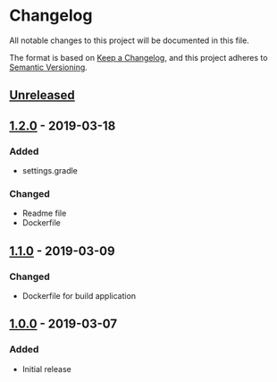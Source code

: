 # Changelog
All notable changes to this project will be documented in this file.

The format is based on [Keep a Changelog](https://keepachangelog.com/en/1.0.0/),
and this project adheres to [Semantic Versioning](https://semver.org/spec/v2.0.0.html).

## [Unreleased]

## [1.2.0] - 2019-03-18
### Added
- settings.gradle

### Changed
- Readme file
- Dockerfile

## [1.1.0] - 2019-03-09
### Changed
- Dockerfile for build application

## [1.0.0] - 2019-03-07
### Added
- Initial release

[Unreleased]: https://github.com/zh-efimenko/Kicker-telegram-bot/compare/v1.2.0...HEAD
[1.2.0]: https://github.com/zh-efimenko/Kicker-telegram-bot/compare/v1.1.0...v1.2.0
[1.1.0]: https://github.com/zh-efimenko/Kicker-telegram-bot/compare/v1.0.0...v1.1.0
[1.0.0]: https://github.com/zh-efimenko/Kicker-telegram-bot/releases/tag/v1.0.0
